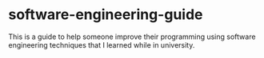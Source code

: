# software-engineering-guide
This is a guide to help someone improve their programming using software engineering techniques that I learned while in university.
